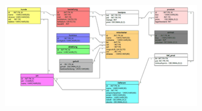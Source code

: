 ![Alt text](https://raw.githubusercontent.com/lukashecke/Lernskripte/master/_Assets/datenbankschema_getraenkemarkt.png)
